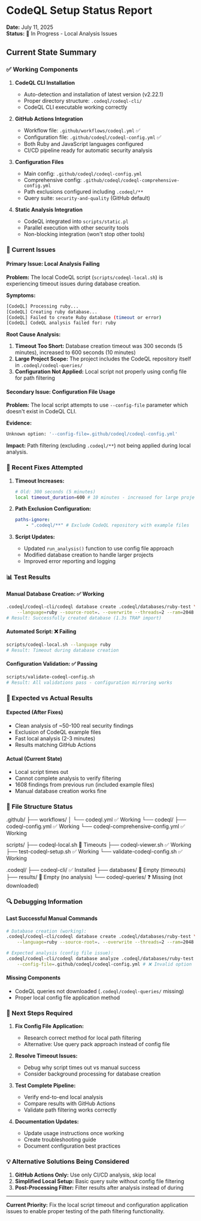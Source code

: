 # CodeQL Setup Status Report

**Date:** July 11, 2025  
**Status:** 🔧 In Progress - Local Analysis Issues

## Current State Summary

### ✅ Working Components

1. **CodeQL CLI Installation**
    - Auto-detection and installation of latest version (v2.22.1)
    - Proper directory structure: `.codeql/codeql-cli/`
    - CodeQL CLI executable working correctly

2. **GitHub Actions Integration**
    - Workflow file: `.github/workflows/codeql.yml` ✅
    - Configuration file: `.github/codeql/codeql-config.yml` ✅
    - Both Ruby and JavaScript languages configured
    - CI/CD pipeline ready for automatic security analysis

3. **Configuration Files**
    - Main config: `.github/codeql/codeql-config.yml`
    - Comprehensive config: `.github/codeql/codeql-comprehensive-config.yml`
    - Path exclusions configured including `.codeql/**`
    - Query suite: `security-and-quality` (GitHub default)

4. **Static Analysis Integration**
    - CodeQL integrated into `scripts/static.pl`
    - Parallel execution with other security tools
    - Non-blocking integration (won't stop other tools)

### 🔴 Current Issues

#### Primary Issue: Local Analysis Failing

**Problem:** The local CodeQL script (`scripts/codeql-local.sh`) is experiencing timeout issues during database creation.

**Symptoms:**

```bash
[CodeQL] Processing ruby...
[CodeQL] Creating ruby database...
[CodeQL] Failed to create Ruby database (timeout or error)
[CodeQL] CodeQL analysis failed for: ruby
```

**Root Cause Analysis:**

1. **Timeout Too Short:** Database creation timeout was 300 seconds (5 minutes), increased to 600 seconds (10 minutes)
2. **Large Project Scope:** The project includes the CodeQL repository itself in `.codeql/codeql-queries/`
3. **Configuration Not Applied:** Local script not properly using config file for path filtering

#### Secondary Issue: Configuration File Usage

**Problem:** The local script attempts to use `--config-file` parameter which doesn't exist in CodeQL CLI.

**Evidence:**

```bash
Unknown option: '--config-file=.github/codeql/codeql-config.yml'
```

**Impact:** Path filtering (excluding `.codeql/**`) not being applied during local analysis.

### 🔧 Recent Fixes Attempted

1. **Timeout Increases:**

    ```bash
    # Old: 300 seconds (5 minutes)
    local timeout_duration=600 # 10 minutes - increased for large projects
    ```

2. **Path Exclusion Configuration:**

    ```yaml
    paths-ignore:
        - ".codeql/**" # Exclude CodeQL repository with example files
    ```

3. **Script Updates:**
    - Updated `run_analysis()` function to use config file approach
    - Modified database creation to handle larger projects
    - Improved error reporting and logging

### 📊 Test Results

#### Manual Database Creation: ✅ Working

```bash
.codeql/codeql-cli/codeql database create .codeql/databases/ruby-test \
    --language=ruby --source-root=. --overwrite --threads=2 --ram=2048
# Result: Successfully created database (1.3s TRAP import)
```

#### Automated Script: ❌ Failing

```bash
scripts/codeql-local.sh --language ruby
# Result: Timeout during database creation
```

#### Configuration Validation: ✅ Passing

```bash
scripts/validate-codeql-config.sh
# Result: All validations pass - configuration mirroring works
```

### 🎯 Expected vs Actual Results

#### Expected (After Fixes)

- Clean analysis of ~50-100 real security findings
- Exclusion of CodeQL example files
- Fast local analysis (2-3 minutes)
- Results matching GitHub Actions

#### Actual (Current State)

- Local script times out
- Cannot complete analysis to verify filtering
- 1608 findings from previous run (included example files)
- Manual database creation works fine

### 📁 File Structure Status

.github/
├── workflows/
│ └── codeql.yml ✅ Working
└── codeql/
├── codeql-config.yml ✅ Working
└── codeql-comprehensive-config.yml ✅ Working

scripts/
├── codeql-local.sh 🔴 Timeouts
├── codeql-viewer.sh ✅ Working
├── test-codeql-setup.sh ✅ Working
└── validate-codeql-config.sh ✅ Working

.codeql/
├── codeql-cli/ ✅ Installed
├── databases/ 🔴 Empty (timeouts)
├── results/ 🔴 Empty (no analysis)
└── codeql-queries/ ❓ Missing (not downloaded)

### 🔍 Debugging Information

#### Last Successful Manual Commands

```bash
# Database creation (working):
.codeql/codeql-cli/codeql database create .codeql/databases/ruby-test \
    --language=ruby --source-root=. --overwrite --threads=2 --ram=2048

# Expected analysis (config file issue):
.codeql/codeql-cli/codeql database analyze .codeql/databases/ruby-test \
    --config-file=.github/codeql/codeql-config.yml # ❌ Invalid option
```

#### Missing Components

- CodeQL queries not downloaded (`.codeql/codeql-queries/` missing)
- Proper local config file application method

### 🚀 Next Steps Required

1. **Fix Config File Application:**
    - Research correct method for local path filtering
    - Alternative: Use query pack approach instead of config file

2. **Resolve Timeout Issues:**
    - Debug why script times out vs manual success
    - Consider background processing for database creation

3. **Test Complete Pipeline:**
    - Verify end-to-end local analysis
    - Compare results with GitHub Actions
    - Validate path filtering works correctly

4. **Documentation Updates:**
    - Update usage instructions once working
    - Create troubleshooting guide
    - Document configuration best practices

### 💡 Alternative Solutions Being Considered

1. **GitHub Actions Only:** Use only CI/CD analysis, skip local
2. **Simplified Local Setup:** Basic query suite without config file filtering
3. **Post-Processing Filter:** Filter results after analysis instead of during

---

**Current Priority:** Fix the local script timeout and configuration application issues to enable proper testing of the path filtering functionality.
